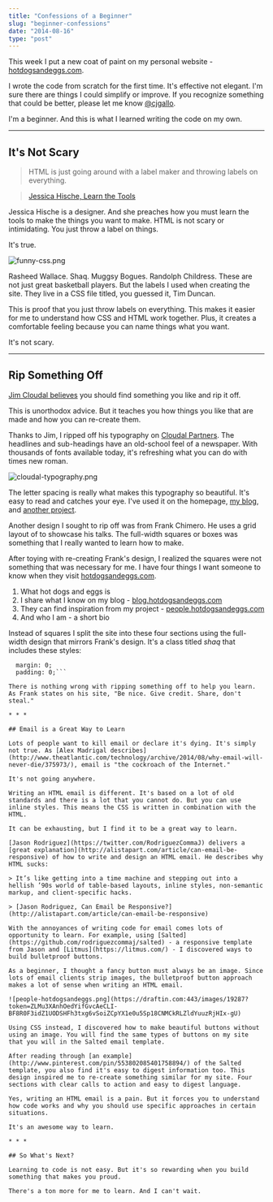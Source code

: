 ```yaml
---
title: "Confessions of a Beginner"
slug: "beginner-confessions"
date: "2014-08-16"
type: "post"
---
```



This week I put a new coat of paint on my personal website - [hotdogsandeggs.com](http://hotdogsandeggs.com). 

I wrote the code from scratch for the first time. It's effective not elegant. I'm sure there are things I could simplify or improve. If you recognize something that could be better, please let me know [@cjgallo](https://twitter.com/cjagllo). 

I'm a beginner. And this is what I learned writing the code on my own.  

* * * 

## It's Not Scary

> HTML is just going around with a label maker and throwing labels on everything.

> [Jessica Hische, Learn the Tools](https://people.hotdogsandeggs.com/jessica-hische) 

Jessica Hische is a designer. And she preaches how you must learn the tools to make the things you want to make. HTML is not scary or intimidating. You just throw a label on things. 

It's true. 

![funny-css.png](https://draftin.com:443/images/19285?token=bvXoOlz6HkSUab8ZTklLvMXKnGdAw4JbCbsjaEfvSTVgCcoNwe6phRCuqUqgInUQKDw0FEU9lwLbkQ2yL_OrGDM) 

Rasheed Wallace. Shaq. Muggsy Bogues. Randolph Childress. These are not just great basketball players. But the labels I used when creating the site. They live in a CSS file titled, you guessed it, Tim Duncan. 

This is proof that you just throw labels on everything. This makes it easier for me to understand how CSS and HTML work together. Plus, it creates a comfortable feeling because you can name things what you want. 

It's not scary. 

* * * 

## Rip Something Off 

[Jim Cloudal believes](http://humblepied.com/jim-coudal/) you should find something you like and rip it off. 

This is unorthodox advice. But it teaches you how things you like that are made and how you can re-create them. 

Thanks to Jim, I ripped off his typography on [Cloudal Partners](http://coudal.com/). The headlines and sub-headings have an old-school feel of a newspaper. With thousands of fonts available today, it's refreshing what you can do with times new roman. 

![cloudal-typography.png](https://draftin.com:443/images/19286?token=uh3D26Qw5h5bUTgiSRSecnsyPPSu4dBYvLiuwUrEKYuLSk7qTt8CFK5kv0q06V-rF9G_v42ydf1FJdOzgy6uBus) 

The letter spacing is really what makes this typography so beautiful. It's easy to read and catches your eye. I've used it on the homepage, [my blog](http://blog.hotdogsandeggs.com/), and [another project](http://people.hotdogsandeggs.com).

Another design I sought to rip off was from Frank Chimero. He uses a grid layout of to showcase his talks. The full-width squares or boxes was something that I really wanted to learn how to make. 

After toying with re-creating Frank's design, I realized the squares were not something that was necessary for me. I have four things I want someone to know when they visit [hotdogsandeggs.com](http://hotdogsandeggs.com). 

1. What hot dogs and eggs is 
2. I share what I know on my blog - [blog.hotdogsandeggs.com](http://blog.hotdogsandeggs.com)
3. They can find inspiration from my project - [people.hotdogsandeggs.com](http://people.hotdogsandeggs.com)
4. And who I am - a short bio 

Instead of squares I split the site into these four sections using the full-width design that mirrors Frank's design. It's a class titled *shaq* that includes these styles: 
```max-width: none;
  margin: 0;
  padding: 0;```

There is nothing wrong with ripping something off to help you learn. As Frank states on his site, "Be nice. Give credit. Share, don't steal." 

* * * 

## Email is a Great Way to Learn

Lots of people want to kill email or declare it's dying. It's simply not true. As [Alex Madrigal describes](http://www.theatlantic.com/technology/archive/2014/08/why-email-will-never-die/375973/), email is "the cockroach of the Internet." 

It's not going anywhere. 

Writing an HTML email is different. It's based on a lot of old standards and there is a lot that you cannot do. But you can use  inline styles. This means the CSS is written in combination with the HTML. 

It can be exhausting, but I find it to be a great way to learn. 

[Jason Rodriguez](https://twitter.com/RodriguezCommaJ) delivers a [great explanation](http://alistapart.com/article/can-email-be-responsive) of how to write and design an HTML email. He describes why HTML sucks: 

> It’s like getting into a time machine and stepping out into a hellish ’90s world of table-based layouts, inline styles, non-semantic markup, and client-specific hacks.

> [Jason Rodriguez, Can Email be Responsive?](http://alistapart.com/article/can-email-be-responsive)

With the annoyances of writing code for email comes lots of opportunity to learn. For example, using [Salted](https://github.com/rodriguezcommaj/salted) - a responsive template from Jason and [Litmus](https://litmus.com/) - I discovered ways to build bulletproof buttons. 

As a beginner, I thought a fancy button must always be an image. Since lots of email clients strip images, the bulletproof button approach makes a lot of sense when writing an HTML email. 

![people-hotdogsandeggs.png](https://draftin.com:443/images/19287?token=ZLMu3XAnhOedYifGvcAeCLI-BF8R0F3idZ1UODSHFh3txg6vSoiZCpYX1e0u5Sp18CNMCkRLZldYuuzRjHIx-gU) 

Using CSS instead, I discovered how to make beautiful buttons without using an image. You will find the same types of buttons on my site that you will in the Salted email template. 

After reading through [an example](http://www.pinterest.com/pin/553802085401758894/) of the Salted template, you also find it's easy to digest information too. This design inspired me to re-create something similar for my site. Four sections with clear calls to action and easy to digest language. 

Yes, writing an HTML email is a pain. But it forces you to understand how code works and why you should use specific approaches in certain situations. 

It's an awesome way to learn. 

* * * 

## So What's Next? 

Learning to code is not easy. But it's so rewarding when you build something that makes you proud. 

There's a ton more for me to learn. And I can't wait. 









